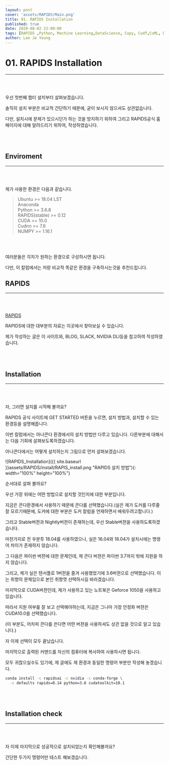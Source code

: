 ```yaml
---
layout: post
cover: 'assets/RAPIDS/Main.png'
title: 01. RAPIDS Installation
published: true
date: 2020-08-02 22:00:00
tags: [RAPIDS ,Python, Machine Learning,DataScience, Cupy, Cudf,CuML, Data, Data Science]
author: Lee Je Young
---
```

<meta charset="UTF8">

# 01. RAPIDS Installation
---
  <br><br>
  
  우선 첫번째 챕터 설치부터 살펴보겠습니다.
  
  솔직히 설치 부분은 비교적 간단하기 때문에, 굳이 보시지 않으셔도 상관없습니다.
  
  다만, 설치시에 문제가 있으시던가 하는 것을 방지하기 위하여 그리고 RAPIDS공식 홈페이지에 대해 알려드리기 위하여, 작성하였습니다.
  
 
  <br><br>
  
## Enviroment
---
  <br><br>
  
  제가 사용한 환경은 다음과 같습니다.
  
>Ubuntu >= 18.04 LST
><br>Anaconda
><br>Python >= 3.6.8
><br>RAPIDS(stable) >= 0.12
><br>CUDA >= 10.0
><br>Cudnn >= 7.6
><br>NUMPY >= 1.16.1
  
  <br><br>
  
  여러분들은 각자가 원하는 환경으로 구성하시면 됩니다.
  
  다만, 이 칼럼에서는 저랑 비교적 똑같은 환경을 구축하시는것을 추천드립니다.

  
## RAPIDS
---
  <br><br>
  
  [RAPIDS](https://rapids.ai/)
  
  RAPIDS에 대한 대부분의 자료는 이곳에서 찾아보실 수 있습니다.
  
  제가 작성하는 글은 이 사이트와, BLOG, SLACK, NVIDIA DLI등을 참고하여 작성하였습니다.
  
  <br><br>
  
## Installation
---

  <br><br>
  
  자, 그러면 설치를 시작해 볼까요?
  
  RAPIDS 공식 사이트에 GET STARTED 버튼을 누르면, 설치 방법과, 설치할 수 있는 환경등을 설명해줍니다.
  
  이번 칼럼에서는 아나콘다 환경에서의 설치 방법만 다루고 있습니다. 다른부분에 대해서는 다음 기회에 살펴보도록하겠습니다.
  
  아나콘다에서는 어떻게 설치하는지 그림으로 먼저 살펴보겠습니다.
  
  ![RAPIDS_Installation]({{ site.baseurl }}assets/RAPIDS/install/RAPIS_install.png "RAPIDS 설치 방법"){: width="100%" height="100%"}
  
  순서대로 살펴 볼까요?
  
  우선 가장 위에는 어떤 방법으로 설치할 것인지에 대한 부분입니다.
  
  지금은 콘다환경에서 사용하기 때문에 콘다를 선택했습니다.(실은 제가 도커를 다루줄 잘 모르기때문에, 도커에 대한 부분은 도커 칼럼을 연재하면서 배워두려고합니다.)
  
  그리고 Stable버젼과 Nightly버젼이 존재하는데, 우선 Stable버젼을 사용하도록하겠습니다.
  
  마찬가지로 전 우분투 18.04를 사용하였으나, 실은 16.04와 18.04가 설치시에는 명령어 차이가 존재하지 않습니다.
  
  그 다음은 파이썬 버젼에 대한 문제인데, 제 콘다 버젼은 파이썬 3.7까지 밖에 지원을 하지 않습니다.
  
  그리고, 제가 실은 텐서플로 1버젼을 즐겨 사용했었기에 3.6버젼으로 선택했습니다. 이는 취향의 문제임으로 본인 취향껏 선택하시길 바라겠습니다.
  
  마지막으로 CUDA버젼인데, 제가 사용하고 있는 노트북은 Geforce 1050을 사용하고 있습니다.
  
  따라서 지원 여부를 잘 보고 선택해야하는데, 지금은 그나마 가장 안정화 버젼은 CUDA10.0을 선택했습니다.
  
  (이 부분도, 어차피 콘다를 쓴다면 어떤 버젼을 사용하셔도 상관 없을 것으로 알고 있습니다.)
  
  자 이제 선택이 모두 끝났습니다.
  
  마지막으로 출력된 커맨드를 자신의 컴퓨터에 복사하여 사용하시면 됩니다.
  
  모두 귀찮으실수도 있기에, 제 글에도 제 환경과 동일한 명령어 부분만 작성해 놓겠습니다.
  
  ```bash
  conda install -c rapidsai -c nvidia -c conda-forge \
    -c defaults rapids=0.14 python=3.6 cudatoolkit=10.1
  ```
  
  <br><br>
  
## Installation check
---

  <br><br>
  
  자 이제 마지막으로 성공적으로 설치되었는지 확인해볼까요?
  
  간단한 두가지 명령어만 테스트 해보겠습니다.
  
  ```python
  ```
  
  ```python
  ```